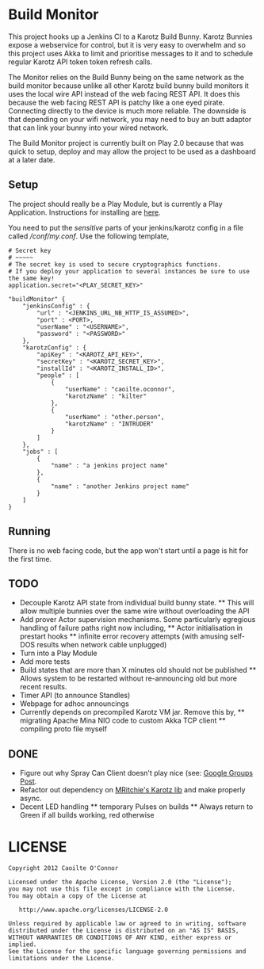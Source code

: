 Build Monitor
=============

This project hooks up a Jenkins CI to a Karotz Build Bunny. Karotz Bunnies expose a webservice for control, but it is
very easy to overwhelm and so this project uses Akka to limit and prioritise messages to it and to schedule regular
Karotz API token token refresh calls.

The Monitor relies on the Build Bunny being on the same network as the build monitor because unlike all other Karotz
build bunny build monitors it uses the local wire API instead of the web facing REST API. It does this because the web
facing REST API is patchy like a one eyed pirate. Connecting directly to the device is much more reliable. The downside
is that depending on your wifi network, you may need to buy an butt adaptor that can link your bunny into your wired
network.


The Build Monitor project is currently built on Play 2.0 because that was quick to setup, deploy and may allow the
project to be used as a dashboard at a later date.

Setup
-----

The project should really be a Play Module, but is currently a Play Application. Instructions for installing are
[here][installingPlay].

You need to put the *sensitive* parts of your jenkins/karotz config in a file called */conf/my.conf*.
Use the following template,

    # Secret key
    # ~~~~~
    # The secret key is used to secure cryptographics functions.
    # If you deploy your application to several instances be sure to use the same key!
    application.secret="<PLAY_SECRET_KEY>"

    "buildMonitor" {
        "jenkinsConfig" : {
            "url" : "<JENKINS_URL_NB_HTTP_IS_ASSUMED>",
            "port" : <PORT>,
            "userName" : "<USERNAME>",
            "password" : "<PASSWORD>"
        },
        "karotzConfig" : {
            "apiKey" : "<KAROTZ_API_KEY>",
            "secretKey" : "<KAROTZ_SECRET_KEY>",
            "installId" : "<KAROTZ_INSTALL_ID>",
            "people" : [
                {
                    "userName" : "caoilte.oconnor",
                    "karotzName" : "kilter"
                },
                {
                    "userName" : "other.person",
                    "karotzName" : "INTRUDER"
                }
            ]
        },
        "jobs" : [
            {
                "name" : "a jenkins project name"
            },
            {
                "name" : "another Jenkins project name"
            }
        ]
    }

Running
-------

There is no web facing code, but the app won't start until a page is hit for the first time.

TODO
----

* Decouple Karotz API state from individual build bunny state.
** This will allow multiple bunnies over the same wire without overloading the API
* Add prover Actor supervision mechanisms. Some particularly egregious handling of failure paths right now including,
** Actor initialisation in prestart hooks
** infinite error recovery attempts (with amusing self-DOS results when network cable unplugged)
* Turn into a Play Module
* Add more tests
* Build states that are more than X minutes old should not be published
** Allows system to be restarted without re-announcing old but more recent results.
* Timer API (to announce Standles)
* Webpage for adhoc announcings
* Currently depends on precompiled Karotz VM jar. Remove this by,
** migrating Apache Mina NIO code to custom Akka TCP client
** compiling proto file myself


DONE
----

* Figure out why Spray Can Client doesn't play nice (see: [Google Groups Post][sprayCanProblems].
* Refactor out dependency on [MRitchie's Karotz lib][mRitchieKarotzApi] and make properly async.
* Decent LED handling
** temporary Pulses on builds
** Always return to Green if all builds working, red otherwise


LICENSE
=======

    Copyright 2012 Caoilte O'Connor

    Licensed under the Apache License, Version 2.0 (the "License");
    you may not use this file except in compliance with the License.
    You may obtain a copy of the License at

       http://www.apache.org/licenses/LICENSE-2.0

    Unless required by applicable law or agreed to in writing, software
    distributed under the License is distributed on an "AS IS" BASIS,
    WITHOUT WARRANTIES OR CONDITIONS OF ANY KIND, either express or implied.
    See the License for the specific language governing permissions and
    limitations under the License.



[installingPlay]: http://www.playframework.org/documentation/2.0.2/Installing "Installing Play 2.0"
[sprayCanProblems]: https://groups.google.com/forum/?fromgroups=#!topic/spray-user/rxCvR7sjFOU "Spray Can Problems"
[mRitchieKarotzApi]: https://github.com/ritchiem/Karotz-Java-API "Martin Ritchie's Karotz Java API"